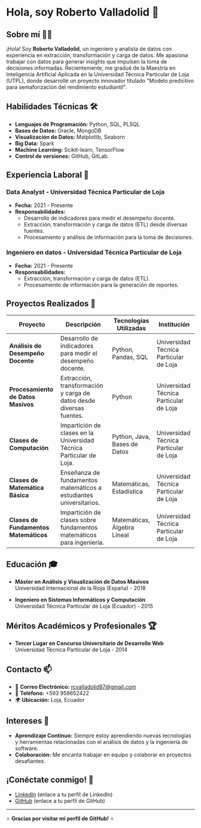 # Hola, soy Roberto Valladolid 👋

<!--
**robertovalladolid/robertovalladolid** es un repositorio especial porque su `README.md` (este archivo) aparece en tu perfil de GitHub.
-->

## Sobre mí 👨‍💻

¡Hola! Soy **Roberto Valladolid**, un ingeniero y analista de datos con experiencia en extracción, transformación y carga de datos. Me apasiona trabajar con datos para generar insights que impulsen la toma de decisiones informadas. Recientemente, me gradué de la Maestría en Inteligencia Artificial Aplicada en la Universidad Técnica Particular de Loja (UTPL), donde desarrollé un proyecto innovador titulado "Modelo predictivo para semaforización del rendimiento estudiantil".

## Habilidades Técnicas 🛠️

- **Lenguajes de Programación:** Python, SQL, PLSQL
- **Bases de Datos:** Oracle, MongoDB
- **Visualización de Datos:** Matplotlib, Seaborn
- **Big Data:** Spark
- **Machine Learning:** Scikit-learn, TensorFlow
- **Control de versiones:** GitHub, GitLab.

## Experiencia Laboral 💼

### **Data Analyst** - Universidad Técnica Particular de Loja
- **Fecha:** 2021 - Presente
- **Responsabilidades:**
  - Desarrollo de indicadores para medir el desempeño docente.
  - Extracción, transformación y carga de datos (ETL) desde diversas fuentes.
  - Procesamiento y análisis de información para la toma de decisiones.

### **Ingeniero en datos** - Universidad Técnica Particular de Loja
- **Fecha:** 2021 - Presente
- **Responsabilidades:**
  - Extracción, transformación y carga de datos (ETL).
  - Procesamiento de información para la generación de reportes.

## Proyectos Realizados 📂

| **Proyecto**                          | **Descripción**                                                                 | **Tecnologías Utilizadas**       | **Institución**                     |
|---------------------------------------|---------------------------------------------------------------------------------|----------------------------------|-------------------------------------|
| **Análisis de Desempeño Docente**     | Desarrollo de indicadores para medir el desempeño docente.                      | Python, Pandas, SQL           | Universidad Técnica Particular de Loja |
| **Procesamiento de Datos Masivos**    | Extracción, transformación y carga de datos desde diversas fuentes.            | Python         | Universidad Técnica Particular de Loja |
| **Clases de Computación**             | Impartición de clases en la Universidad Técnica Particular de Loja.            | Python, Java, Bases de Datos     | Universidad Técnica Particular de Loja |
| **Clases de Matemática Básica**       | Enseñanza de fundamentos matemáticos a estudiantes universitarios.              | Matemáticas, Estadística         | Universidad Técnica Particular de Loja |
| **Clases de Fundamentos Matemáticos** | Impartición de clases sobre fundamentos matemáticos para ingeniería.            | Matemáticas, Álgebra Lineal      | Universidad Técnica Particular de Loja |

## Educación 🎓

- **Máster en Análisis y Visualización de Datos Masivos**  
  Universidad Internacional de la Rioja (España) - 2018

- **Ingeniero en Sistemas Informáticos y Computación**  
  Universidad Técnica Particular de Loja (Ecuador) - 2015

## Méritos Académicos y Profesionales 🏆

- **Tercer Lugar en Concurso Universitario de Desarrollo Web**  
  Universidad Técnica Particular de Loja - 2014

## Contacto 📫

- 📧 **Correo Electrónico:** [rcvalladolid87@gmail.com](mailto:rcvalladolid87@gmail.com)
- 📱 **Teléfono:** +593 958652422
- 🌍 **Ubicación:** Loja, Ecuador

## Intereses 🌱

- **Aprendizaje Continuo:** Siempre estoy aprendiendo nuevas tecnologías y herramientas relacionadas con el análisis de datos y la ingeniería de software.
- **Colaboración:** Me encanta trabajar en equipo y colaborar en proyectos desafiantes.

## ¡Conéctate conmigo! 🤝

- [LinkedIn](#) (enlace a tu perfil de LinkedIn)
- [GitHub](#) (enlace a tu perfil de GitHub)

---

⭐️ **Gracias por visitar mi perfil de GitHub!** ⭐️
